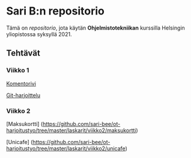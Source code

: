 # Sari B:n repositorio

Tämä on *repositorio*, jota käytän **Ohjelmistotekniikan** kurssilla Helsingin yliopistossa syksyllä 2021.

## Tehtävät

### Viikko 1

[Komentorivi](https://github.com/sari-bee/ot-harjoitustyo/blob/master/laskarit/viikko1/komentorivi.txt)

[Git-harjoittelu](https://github.com/sari-bee/ot-harjoitustyo/blob/master/laskarit/viikko1/gitlog.txt)

### Viikko 2

[Maksukortti] (https://github.com/sari-bee/ot-harjoitustyo/tree/master/laskarit/viikko2/maksukortti)

[Unicafe] (https://github.com/sari-bee/ot-harjoitustyo/tree/master/laskarit/viikko2/unicafe)

